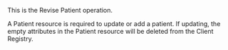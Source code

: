 This is the Revise Patient operation.

A Patient resource is required to update or add a patient.  If updating, the empty attributes in the Patient resource will be deleted from the Client Registry.


